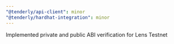 ```yaml
---
"@tenderly/api-client": minor
"@tenderly/hardhat-integration": minor
---
```


Implemented private and public ABI verification for Lens Testnet

